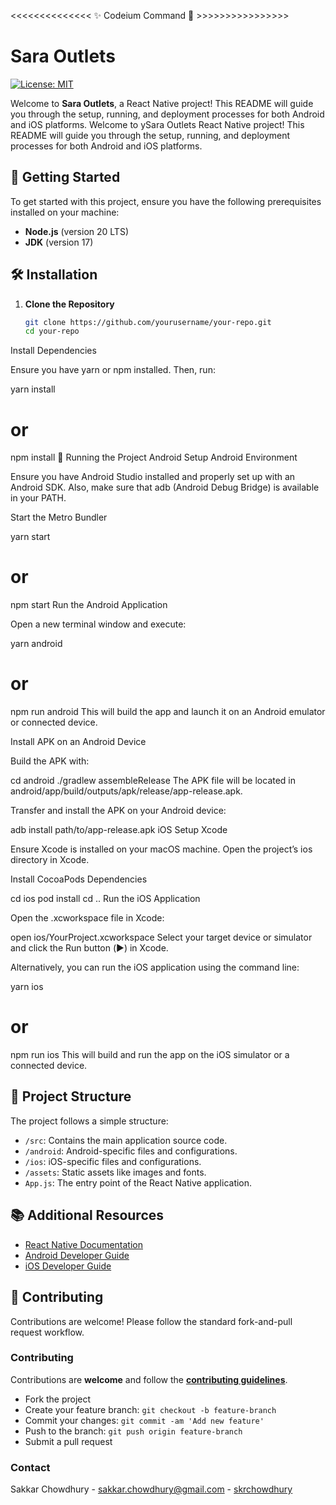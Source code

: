 <<<<<<<<<<<<<<  ✨ Codeium Command 🌟 >>>>>>>>>>>>>>>>


# Sara Outlets

[![License: MIT](https://img.shields.io/badge/License-MIT-yellow.svg)](https://opensource.org/licenses/MIT)

Welcome to **Sara Outlets**, a React Native project! This README will guide you through the setup, running, and deployment processes for both Android and iOS platforms.
Welcome to ySara Outlets React Native project! This README will guide you through the setup, running, and deployment processes for both Android and iOS platforms.

## 🚀 Getting Started

To get started with this project, ensure you have the following prerequisites installed on your machine:

- **Node.js** (version 20 LTS)
- **JDK** (version 17)

## 🛠️ Installation

1. **Clone the Repository**

   
   ```bash
   git clone https://github.com/yourusername/your-repo.git
   cd your-repo

   
Install Dependencies

Ensure you have yarn or npm installed. Then, run:

yarn install
# or
npm install
📱 Running the Project
Android
Setup Android Environment

Ensure you have Android Studio installed and properly set up with an Android SDK. Also, make sure that adb (Android Debug Bridge) is available in your PATH.

Start the Metro Bundler


yarn start
# or
npm start
Run the Android Application

Open a new terminal window and execute:

yarn android
# or
npm run android
This will build the app and launch it on an Android emulator or connected device.

Install APK on an Android Device

Build the APK with:

cd android
./gradlew assembleRelease
The APK file will be located in android/app/build/outputs/apk/release/app-release.apk.

Transfer and install the APK on your Android device:

adb install path/to/app-release.apk
iOS
Setup Xcode

Ensure Xcode is installed on your macOS machine. Open the project’s ios directory in Xcode.

Install CocoaPods Dependencies

cd ios
pod install
cd ..
Run the iOS Application

Open the .xcworkspace file in Xcode:

open ios/YourProject.xcworkspace
Select your target device or simulator and click the Run button (▶️) in Xcode.

Alternatively, you can run the iOS application using the command line:

yarn ios
# or
npm run ios
This will build and run the app on the iOS simulator or a connected device.

## 📄 Project Structure

The project follows a simple structure:

- `/src`: Contains the main application source code.
- `/android`: Android-specific files and configurations.
- `/ios`: iOS-specific files and configurations.
- `/assets`: Static assets like images and fonts.
- `App.js`: The entry point of the React Native application.

## 📚 Additional Resources

- [React Native Documentation](https://reactnative.dev/docs/getting-started)
- [Android Developer Guide](https://developer.android.com/guide)
- [iOS Developer Guide](https://developer.apple.com/documentation/ios)

## 🤝 Contributing

Contributions are welcome! Please follow the standard fork-and-pull request workflow.

### Contributing

Contributions are **welcome** and follow the [**contributing guidelines**](CONTRIBUTING.md).

- Fork the project
- Create your feature branch: `git checkout -b feature-branch`
- Commit your changes: `git commit -am 'Add new feature'`
- Push to the branch: `git push origin feature-branch`
- Submit a pull request

### Contact

Sakkar Chowdhury - [sakkar.chowdhury@gmail.com](mailto:sakkar.chowdhury@gmail.com) - [skrchowdhury](https://github.com/skrchowdhury)
